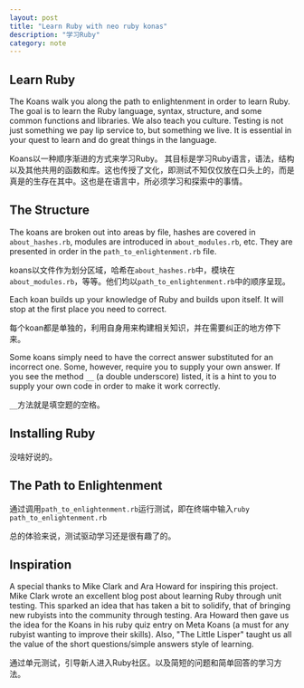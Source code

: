```yaml
---
layout: post
title: "Learn Ruby with neo ruby konas"
description: "学习Ruby"
category: note
---
```


## Learn Ruby

The Koans walk you along the path to enlightenment in order to learn Ruby. The goal is to learn the Ruby language, syntax, structure, and some common functions and libraries. We also teach you culture. Testing is not just something we pay lip service to, but something we live. It is essential in your quest to learn and do great things in the language.

Koans以一种顺序渐进的方式来学习Ruby。 其目标是学习Ruby语言，语法，结构以及其他共用的函数和库。这也传授了文化，即测试不知仅仅放在口头上的，而是真是的生存在其中。这也是在语言中，所必须学习和探索中的事情。

## The Structure

The koans are broken out into areas by file, hashes are covered in `about_hashes.rb`, modules are introduced in `about_modules.rb`, etc. They are presented in order in the `path_to_enlightenment.rb` file.

koans以文件作为划分区域，哈希在`about_hashes.rb`中，模块在`about_modules.rb`，等等。他们均以`path_to_enlightenment.rb`中的顺序呈现。

Each koan builds up your knowledge of Ruby and builds upon itself. It will stop at the first place you need to correct.

每个koan都是单独的，利用自身用来构建相关知识，并在需要纠正的地方停下来。

Some koans simply need to have the correct answer substituted for an incorrect one. Some, however, require you to supply your own answer. If you see the method `__` (a double underscore) listed, it is a hint to you to supply your own code in order to make it work correctly.

`__`方法就是填空题的空格。

## Installing Ruby

没啥好说的。

## The Path to Enlightenment

通过调用`path_to_enlightenment.rb`运行测试，即在终端中输入`ruby path_to_enlightenment.rb`

总的体验来说，测试驱动学习还是很有趣了的。

## Inspiration

A special thanks to Mike Clark and Ara Howard for inspiring this project. Mike Clark wrote an excellent blog post about learning Ruby through unit testing. This sparked an idea that has taken a bit to solidify, that of bringing new rubyists into the community through testing. Ara Howard then gave us the idea for the Koans in his ruby quiz entry on Meta Koans (a must for any rubyist wanting to improve their skills). Also, "The Little Lisper" taught us all the value of the short questions/simple answers style of learning.

通过单元测试，引导新人进入Ruby社区。以及简短的问题和简单回答的学习方法。

## 
